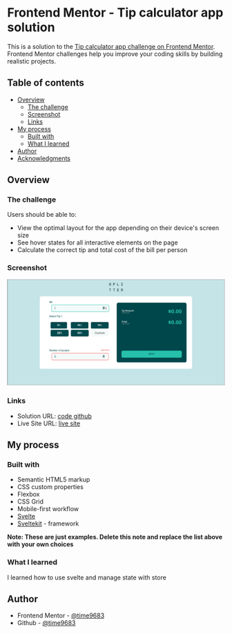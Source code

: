 # Frontend Mentor - Tip calculator app solution

This is a solution to the [Tip calculator app challenge on Frontend Mentor](https://www.frontendmentor.io/challenges/tip-calculator-app-ugJNGbJUX). Frontend Mentor challenges help you improve your coding skills by building realistic projects.

## Table of contents

- [Overview](#overview)
  - [The challenge](#the-challenge)
  - [Screenshot](#screenshot)
  - [Links](#links)
- [My process](#my-process)
  - [Built with](#built-with)
  - [What I learned](#what-i-learned)
- [Author](#author)
- [Acknowledgments](#acknowledgments)


## Overview

### The challenge

Users should be able to:

- View the optimal layout for the app depending on their device's screen size
- See hover states for all interactive elements on the page
- Calculate the correct tip and total cost of the bill per person

### Screenshot

![](./screenshot.png)



### Links

- Solution URL: [code github](https://github.com/time9683/tip-calculator)
- Live Site URL: [live site](https://tip-calculator-tau-seven.vercel.app/)

## My process

### Built with

- Semantic HTML5 markup
- CSS custom properties
- Flexbox
- CSS Grid
- Mobile-first workflow
- [Svelte](https://svelte.dev/)  
- [Sveltekit](https://kit.svelte.dev/) - framework


**Note: These are just examples. Delete this note and replace the list above with your own choices**

### What I learned
I learned how to use svelte and manage state with store




## Author

- Frontend Mentor - [@time9683](https://www.frontendmentor.io/profile/time9683)
- Github - [@time9683](https://github.com/time9683)

